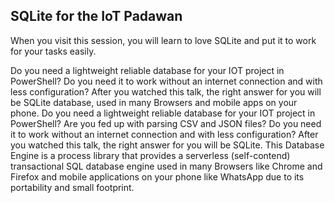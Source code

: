 ## SQLite for the IoT Padawan

When you visit this session, you will learn to love SQLite and put it to work for your tasks easily.

Do you need a lightweight reliable database for your IOT project in PowerShell? Do you need it to work without an internet 
connection and with less configuration? After you watched this talk, the right answer for you will be SQLite database, used 
in many Browsers and mobile apps on your phone. Do you need a lightweight reliable database for your IOT project in PowerShell? 
Are you fed up with parsing CSV and JSON files? Do you need it to work without an internet connection and with less configuration? 
After you watched this talk, the right answer for you will be SQLite. This Database Engine is a process library that provides a 
serverless (self-contend) transactional SQL database engine used in many Browsers like Chrome and Firefox and mobile applications 
on your phone like WhatsApp due to its portability and small footprint.

